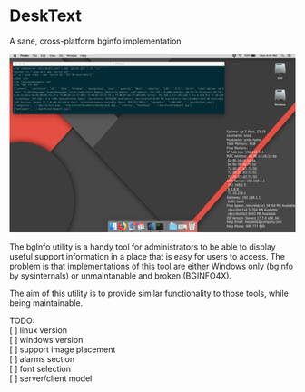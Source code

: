 # DeskText
A sane, cross-platform bginfo implementation

![example picture](https://github.com/daed/DeskText/blob/master/examples/osx.png)

The bgInfo utility is a handy tool for administrators to be able to display useful support information in a place that is easy for users to access.  The problem is that implementations of this tool are either Windows only (bgInfo by sysinternals) or unmaintanable and broken (BGINFO4X).

The aim of this utility is to provide similar functionality to those tools, while being maintainable.

TODO:  
[ ] linux version  
[ ] windows version  
[ ] support image placement  
[ ] alarms section  
[ ] font selection  
[ ] server/client model  
